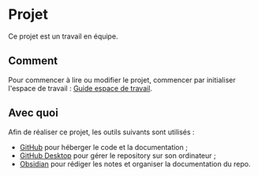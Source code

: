 # Projet 
Ce projet est un travail en équipe. 

## Comment  
Pour commencer à lire ou modifier le projet, commencer par initialiser l'espace de travail : [Guide espace de travail](Guides/Guide%20espace%20de%20travail.md). 

## Avec quoi  
Afin de réaliser ce projet, les outils suivants sont utilisés : 

- [GitHub](Guides/GitHub.md) pour héberger le code et la documentation ; 
- [GitHub Desktop](Guides/GitHub%20Desktop.md) pour gérer le repository sur son ordinateur ; 
- [Obsidian](Guides/Obsidian.md) pour rédiger les notes et organiser la documentation du repo. 

